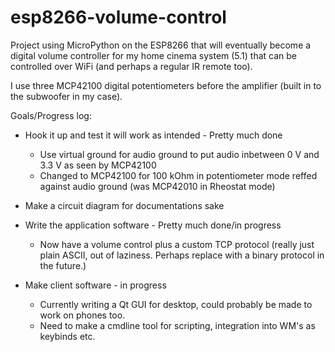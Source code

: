 # esp8266-volume-control

Project using MicroPython on the ESP8266 that will eventually become a
digital volume controller for my home cinema system (5.1) that can be
controlled over WiFi (and perhaps a regular IR remote too).

I use three MCP42100 digital potentiometers before the amplifier
(built in to the subwoofer in my case).

Goals/Progress log:
* Hook it up and test it will work as intended - Pretty much done
  - Use virtual ground for audio ground to put audio inbetween 0 V and
    3.3 V as seen by MCP42100
  - Changed to MCP42100 for 100 kOhm in potentiometer mode reffed
    against audio ground (was MCP42010 in Rheostat mode)
* Make a circuit diagram for documentations sake
* Write the application software - Pretty much done/in progress
  - Now have a volume control plus a custom TCP protocol (really just
    plain ASCII, out of laziness. Perhaps replace with a binary
    protocol in the future.)

* Make client software - in progress
  - Currently writing a Qt GUI for desktop, could probably be made to
    work on phones too.
  - Need to make a cmdline tool for scripting, integration into WM's
    as keybinds etc.
